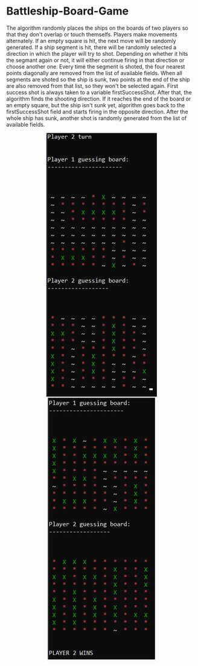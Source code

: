 # Battleship-Board-Game
The algorithm randomly places the ships on the boards of two players so that they don't overlap or touch themselfs. Players make movements alternately.
If an empty square is hit, the next move will be randomly generated. If a ship segment is hit, there will be randomly selected a direction in which the player will try to shot.
Depending on whether it hits the segmant again or not, it will either continue firing in that direction or choose another one. Every time the segment is shoted, the four
nearest points diagonally are removed from the list of available fields. When all segments are shoted so the ship is sunk, two points at the end of the ship are also removed from that list, 
so they won't be selected again. 
First success shot is always taken to a variable firstSuccessShot. After that, the algorithm finds the shooting direction. If it reaches the end of the board or an empty 
square, but the ship isn't sunk yet, algorithm goes back to the firstSuccessShot field and starts firing in the opposite direction. After the whole ship has sunk, another 
shot is randomly generated from the list of available fields.

<p align="center">
  <img src="https://github.com/izabreb808/Battleship-Board-Game/blob/master/game.png">   <img src="https://github.com/izabreb808/Battleship-Board-Game/blob/master/win2.png">
</p>
  
  






